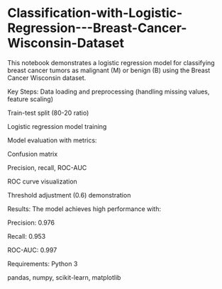 # Classification-with-Logistic-Regression---Breast-Cancer-Wisconsin-Dataset
This notebook demonstrates a logistic regression model for classifying breast cancer tumors as malignant (M) or benign (B) using the Breast Cancer Wisconsin dataset.

Key Steps:
Data loading and preprocessing (handling missing values, feature scaling)

Train-test split (80-20 ratio)

Logistic regression model training

Model evaluation with metrics:

Confusion matrix

Precision, recall, ROC-AUC

ROC curve visualization

Threshold adjustment (0.6) demonstration

Results:
The model achieves high performance with:

Precision: 0.976

Recall: 0.953

ROC-AUC: 0.997

Requirements:
Python 3

pandas, numpy, scikit-learn, matplotlib
